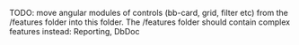 TODO: move angular modules of controls (bb-card, grid, filter etc) from the /features folder into this folder.
The /features folder should contain complex features instead: Reporting, DbDoc